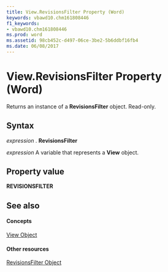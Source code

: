```yaml
---
title: View.RevisionsFilter Property (Word)
keywords: vbawd10.chm161808446
f1_keywords:
- vbawd10.chm161808446
ms.prod: word
ms.assetid: 98cb452c-d497-06ce-3be2-5b6ddbf16fb4
ms.date: 06/08/2017
---
```



# View.RevisionsFilter Property (Word)

Returns an instance of a  **RevisionsFilter** object. Read-only.


## Syntax

 _expression_ . **RevisionsFilter**

 _expression_ A variable that represents a **View** object.


## Property value

 **REVISIONSFILTER**


## See also


#### Concepts


[View Object](view-object-word.md)
#### Other resources



[RevisionsFilter Object](revisionsfilter-object-word.md)

